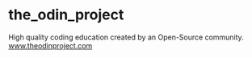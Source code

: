 # the_odin_project
High quality coding education created by an Open-Source community. www.theodinproject.com
